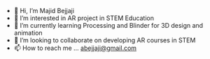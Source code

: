 - 👋 Hi, I’m Majid Bejjaji
- 👀 I’m interested in AR project in STEM Education
- 🌱 I’m currently learning Processing and Blinder for 3D design and animation
- 💞️ I’m looking to collaborate on developing AR courses in STEM
- 📫 How to reach me ... abejjaji@gmail.com

<!---
abejjaji/abejjaji is a ✨ special ✨ repository because its `README.md` (this file) appears on your GitHub profile.
You can click the Preview link to take a look at your changes.
--->
